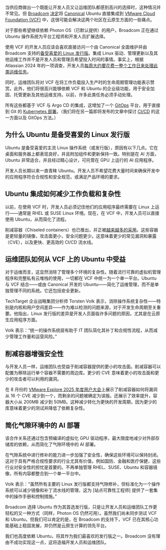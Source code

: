当供应商做出一个既能让开发人员又让运维团队都感到高兴的选择时，这种情况并不常见。但 [Broadcom](https://www.broadcom.com/) [决定](https://blogs.vmware.com/cloud-foundation/2025/08/26/broadcom-canonical-partnership/)将 [Canonical](https://canonical.com/) Ubuntu 直接集成到 [VMware Cloud Foundation (VCF)](https://www.vmware.com/products/cloud-infrastructure/vmware-cloud-foundation) 中，这很可能会解决这两个社区在云原生方面的一些痛点。

对于那些希望继续依赖 Photon OS（已默认提供）的用户，Broadcom 正在通过 Ubuntu 操作系统为平台工程师和开发人员扩展选择。

使用 VCF 的开发人员应该会喜欢直接访问一个由 Canonical 全面维护并由 Broadcom 支持的[备受喜爱的 Linux 发行版](https://thenewstack.io/10-reasons-to-choose-ubuntu-server-over-the-competition/)。集成 Linux 驱动、管理更新以及其他运维工作并不是开发人员和管理员希望投入时间的事情。事实上，根据 Atlassian 2024 年的一项调查，开发人员[每周大约要花费一整个工作日来处理此类运维任务](https://thenewstack.io/why-do-developers-lose-1-day-a-week-to-inefficiencies/)。

同时，运维团队将对 VCF 在将工作负载投入生产时的生命周期管理功能表示赞赏。此外，他们将很高兴能够依赖 VCF 和 Ubuntu 的企业级功能，用于安全加固、托管更新及其他运维支持。以前，许多此类任务必须手动处理。

所有这些都基于 VCF 与 Argo CD 的集成，这增加了一个 [GitOps](https://thenewstack.io/webinar/the-state-of-gitops-2025-key-findings-and-what-they-mean-to-you/) 平台，用于直接到 Git 的 [Kubernetes 部署](https://thenewstack.io/streamlining-kubernetes-implementation-with-gitops-best-practices/)。（我们将在另一篇即将发布的文章中探讨 [CI/CD](https://thenewstack.io/introduction-to-ci-cd/) 的这一方面以及 GitOps 方法。）

## 为什么 Ubuntu 是备受喜爱的 Linux 发行版

Ubuntu 是备受喜爱的主流 Linux 操作系统（或发行版），原因有以下几点。它在桌面和服务器上都表现良好，并且附加组件和更新保持一致。特别是在 AI 方面，Ubuntu 非常适合，并且经过精心设计，可托管在 GPU 上运行的 AI 应用程序。

开发人员长期以来一直青睐 Ubuntu。开发人员不希望花费大量时间来确保开发中的应用程序符合合规性和安全规范，或满足产品环境的要求。

## Ubuntu 集成如何减少工作负载和复杂性

以前，在使用 VCF 时，开发人员必须记住他们的应用程序最终需要在 Linux 上运行——通常是 RHEL 或 SUSE Linux 环境。现在，在 VCF 中，开发人员可以直接使用 Ubuntu，从而简化了流程。

削减容器（Chiseled containers）也已推出，并正被[越来越多的采用](https://canonical.com/blog/chiseled-ubuntu-containers-openjre)。这些容器是更轻量的镜像，攻击面更小，安全问题更少。这意味着更少的常见漏洞和暴露（CVE），以及更快、更高效的 CI/CD 流水线。

## 运维团队如何从 VCF 上的 Ubuntu 中受益

对于运维而言，这显然消除了管理多个环境的复杂性。随着流行可靠的虚拟机管理程序和完整私有云堆栈的使用，一切都在 VCF 中统一为一个单一平台。Ubuntu 与 VCF 结合——或由 Canonical 开发的 Ubuntu——简化了运维管理，而不是单独管理不同的系统。它还包括安全更新。

TechTarget 企业战略集团分析师 Torsten Volk 表示，消除操作系统复杂性——特别是内核和用户空间差异——作为难以检测的问题来源，对于开发生命周期至关重要。他指出，Linux 发行版的差异是开发人员面临许多问题的原因，尤其是在云原生应用程序方面。

Volk 表示：“统一的操作系统层有助于 IT 团队简化其补丁和合规性流程，从而减少管理工作量和运营风险。”

## 削减容器增强安全性

与开发人员一样，运维团队也受益于削减容器提供的更小的攻击面。削减容器可以配置为移除运行单个容器不需要的周边库。更少的 CVE 意味着更小的攻击面和更少的攻击者可以利用的漏洞。

在 8 月份的 [VMware Explore 2025 年度用户大会](https://www.vmware.com/explore/video-library/video/6377276035112)上展示了削减容器如何将漏洞从 16 个 CVE 减少到一个，而剩余的问题被确定为误报。还展示了效率提升，容器大小从 200MB 减少到 50MB。这种减少转化为更快的开发周期，因为更少的库意味着更少的测试并降低了依赖复杂性。

## 简化气隙环境中的 AI 部署

该合作关系还通过包含预编译的虚拟化 GPU 驱动程序，最大限度地减少对外部存储库的依赖，从而简化了气隙环境中的 AI 部署。

在气隙系统中进行修补的能力进一步加强了安全性，确保这些环境可以保持封闭。这对于具有严格合规性要求的行业尤其有价值，例如国防、金融和医疗保健，这些行业对安全性的担忧是首要的。不再单独管理 RHEL、SUSE、Ubuntu 和容器镜像，所有内容都整合到一个单一平台中。

Volk 表示：“虽然所有主要的 Linux 发行版都支持气隙修补，但标准化为一个操作系统可以减少镜像和补丁流水线的管理，这为 [站点可靠性工程师] 提供了一套集中的操作手册和控制措施。”

Broadcom 选择 Ubuntu 作为其首选发行版，只是让开发人员和运维团队工作更轻松的又一种方式（同样，Photon OS 仍然可用）。虽然我们尚未同步测试 VCF 和 Ubuntu，但我们可以肯定的是，在 Broadcom 的支持下，VCF 已在其核心功能基础上稳固发展，并仍然是云原生计算的领先平台。

我们也高度依赖 Ubuntu，将其作为我们最喜欢的发行版之一。Broadcom 没有理由不成功实现这一点，这将造福开发人员和运维团队。